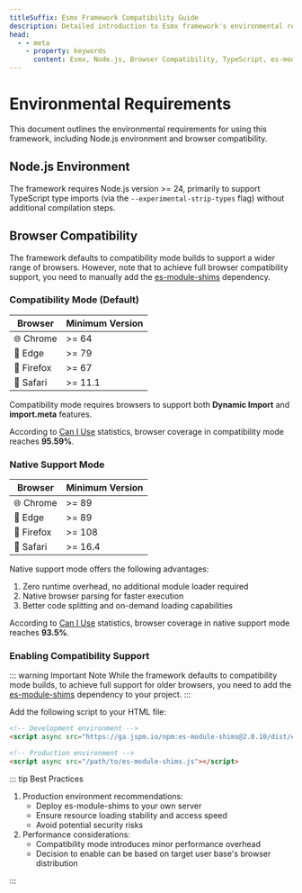 ```yaml
---
titleSuffix: Esmx Framework Compatibility Guide
description: Detailed introduction to Esmx framework's environmental requirements, including Node.js version requirements and browser compatibility instructions, helping developers properly configure their development environment.
head:
  - - meta
    - property: keywords
      content: Esmx, Node.js, Browser Compatibility, TypeScript, es-module-shims, Environment Configuration
---
```


# Environmental Requirements

This document outlines the environmental requirements for using this framework, including Node.js environment and browser compatibility.

## Node.js Environment

The framework requires Node.js version >= 24, primarily to support TypeScript type imports (via the `--experimental-strip-types` flag) without additional compilation steps.

## Browser Compatibility

The framework defaults to compatibility mode builds to support a wider range of browsers. However, note that to achieve full browser compatibility support, you need to manually add the [es-module-shims](https://github.com/guybedford/es-module-shims) dependency.

### Compatibility Mode (Default)

| Browser | Minimum Version |
|---------|----------------|
| 🌐 Chrome | >= 64 |
| 🌊 Edge | >= 79 |
| 🦊 Firefox | >= 67 |
| 🧭 Safari | >= 11.1 |

Compatibility mode requires browsers to support both **Dynamic Import** and **import.meta** features.

According to [Can I Use](https://caniuse.com/?search=dynamic%20import) statistics, browser coverage in compatibility mode reaches **95.59%**.

### Native Support Mode

| Browser | Minimum Version |
|---------|----------------|
| 🌐 Chrome | >= 89 |
| 🌊 Edge | >= 89 |
| 🦊 Firefox | >= 108 |
| 🧭 Safari | >= 16.4 |

Native support mode offers the following advantages:
1. Zero runtime overhead, no additional module loader required
2. Native browser parsing for faster execution
3. Better code splitting and on-demand loading capabilities

According to [Can I Use](https://caniuse.com/?search=importmap) statistics, browser coverage in native support mode reaches **93.5%**.

### Enabling Compatibility Support

::: warning Important Note
While the framework defaults to compatibility mode builds, to achieve full support for older browsers, you need to add the [es-module-shims](https://github.com/guybedford/es-module-shims) dependency to your project.
:::

Add the following script to your HTML file:

```html
<!-- Development environment -->
<script async src="https://ga.jspm.io/npm:es-module-shims@2.0.10/dist/es-module-shims.js"></script>

<!-- Production environment -->
<script async src="/path/to/es-module-shims.js"></script>
```

::: tip Best Practices
1. Production environment recommendations:
   - Deploy es-module-shims to your own server
   - Ensure resource loading stability and access speed
   - Avoid potential security risks
2. Performance considerations:
   - Compatibility mode introduces minor performance overhead
   - Decision to enable can be based on target user base's browser distribution

:::